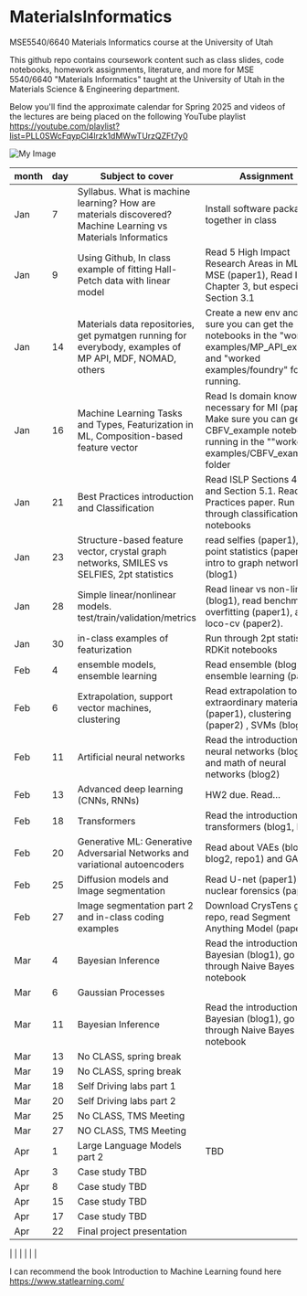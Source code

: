 # MaterialsInformatics
MSE5540/6640 Materials Informatics course at the University of Utah

This github repo contains coursework content such as class slides, code notebooks, homework assignments, literature, and more for MSE 5540/6640 "Materials Informatics" taught at the University of Utah in the Materials Science & Engineering department. 

Below you'll find the approximate calendar for Spring 2025 and videos of the lectures are being placed on the following YouTube playlist
https://youtube.com/playlist?list=PLL0SWcFqypCl4lrzk1dMWwTUrzQZFt7y0

![My Image](YT_playlist.jpg)


| month | day | Subject to cover                                                                          | Assignment                                                                                                                  | Link                          |
|-------|-----|-------------------------------------------------------------------------------------------|-----------------------------------------------------------------------------------------------------------------------------|-------------------------------|
| Jan   | 7  | Syllabus. What is machine learning? How are materials discovered?   Machine Learning vs Materials Informatics                      |  Install software packages together in class                                                                                                                           |                               |
| Jan   | 9  | Using Github, In class example of fitting Hall-Petch data with linear model                    | Read 5 High Impact Research Areas in ML for MSE (paper1), Read ISLP Chapter 3, but especially Section 3.1                                  | [paper1](https://doi.org/10.1021/acs.chemmater.9b04078), [ISLP](https://www.statlearning.com/)               |
| Jan   | 14  | Materials data repositories, get pymatgen running for everybody, examples of MP API, MDF, NOMAD, others           | Create a new env and make sure you can get the notebooks in the "worked examples/MP_API_example" and "worked examples/foundry" folders running. | [Materials Project API](https://next-gen.materialsproject.org/api)                      |
| Jan   | 16  | Machine Learning Tasks and Types, Featurization in ML, Composition-based feature vector   | Read Is domain knowledge necessary for MI (paper1). Make sure you can get the CBFV_example notebook running in the ""worked examples/CBFV_example" folder                                                                          | [paper1](https://doi.org/10.1007/s40192-020-00179-z)                       |
| Jan   | 21  | Best Practices introduction and Classification | Read ISLP Sections 4.1-4.5 and Section 5.1. Read Best Practices paper. Run through classification notebooks| [ISLP](https://www.statlearning.com/), [classification paper](https://doi.org/10.1021/acs.chemmater.7b05304)|
| Jan   | 23  | Structure-based feature vector, crystal graph networks, SMILES vs SELFIES, 2pt statistics | read selfies (paper1), two-point statistics (paper2) and intro to graph networks (blog1)                                    | [paper1](https://doi.org/10.1088/2632-2153/aba947), [paper2](https://linkinghub.elsevier.com/retrieve/pii/S1359645408004886), [blog1](https://distill.pub/2021/gnn-intro/)         |
| Jan   | 28  | Simple linear/nonlinear models. test/train/validation/metrics                             | Read linear vs non-linear (blog1), read benchmark overfitting (paper1), and loco-cv (paper2). | [blog1](https://statisticsbyjim.com/regression/choose-linear-nonlinear-regression/), [paper1](https://www.nature.com/articles/s41524-023-01012-9), [paper2](https://doi.org/10.1039/C8ME00012C) |
| Jan   | 30  | in-class examples of featurization                             | Run through 2pt statistics, RDKit notebooks |HW1 due!  |
| Feb   | 4   | ensemble models, ensemble learning                                                  | Read ensemble (blog1), and ensemble learning (paper1)                                                                                       |[blog1](https://towardsdatascience.com/ensemble-methods-bagging-boosting-and-stacking-c9214a10a205),  [paper1](https://doi.org/10.1007/s40192-020-00178-0)                  |
| Feb   | 6   | Extrapolation, support vector machines, clustering                                              | Read extrapolation to extraordinary materials (paper1), clustering (paper2) , SVMs (blog2)                     | [paper1](https://doi.org/10.1016/j.commatsci.2019.109498), [paper2](https://www.nature.com/articles/s42003-022-03628-x),  [blog2](https://towardsdatascience.com/the-complete-guide-to-support-vector-machine-svm-f1a820d8af0b)      |
| Feb   | 11   | Artificial neural networks                                                                | Read the introduction to neural networks (blog1) and math of neural networks (blog2)                                                                     | [blog1](https://victorzhou.com/blog/intro-to-neural-networks/), [blog2](https://medium.com/towards-data-science/introduction-to-math-behind-neural-networks-e8b60dbbdeba)                  |
| Feb   | 13  | Advanced deep learning (CNNs, RNNs)                                                       | HW2 due. Read…                                                                                                              | [blog1](https://towardsdatascience.com/a-comprehensive-guide-to-convolutional-neural-networks-the-eli5-way-3bd2b1164a53), [blog2](https://towardsdatascience.com/a-comprehensive-guide-to-convolutional-neural-networks-the-eli5-way-3bd2b1164a53)                  |
| Feb   | 18  | Transformers                                                                              | Read the introduction to transformers (blog1, blog2)                                                                        | [blog1](https://medium.com/inside-machine-learning/what-is-a-transformer-d07dd1fbec04), [blog2](https://towardsdatascience.com/illustrated-guide-to-transformers-step-by-step-explanation-f74876522bc0)                  |
| Feb   | 20  | Generative ML: Generative Adversarial Networks and variational autoencoders               | Read about VAEs (blog1, blog2, repo1) and GANS ()                                                                           | [blog1](https://visualstudiomagazine.com/articles/2021/05/06/variational-autoencoder.aspx?m=1), [blog2](https://debuggercafe.com/getting-started-with-variational-autoencoder-using-pytorch/), [repo1](https://github.com/AntixK/PyTorch-VAE)           |
| Feb    | 25  | Diffusion models and Image segmentation| Read U-net (paper1) and nuclear forensics (paper2)                                                                                                                         |   [CrysTens repo](https://github.com/michaeldalverson/CrysTens)                        |
| Feb    | 27  | Image segmentation part 2 and in-class coding examples | Download CrysTens github repo, read Segment Anything Model (paper 3)                                                                                                                         |   [paper1](https://arxiv.org/pdf/1505.04597.pdf), [paper2](https://doi.org/10.1016/j.jnucmat.2019.01.042), [paper3](https://arxiv.org/abs/2304.02643)                            |
| Mar   | 4  | Bayesian Inference                                                                        | Read the introduction to Bayesian (blog1), go through Naive Bayes notebook                                                                          | [blog1](https://distill.pub/2019/visual-exploration-gaussian-processes/)                        |
| Mar   | 6  |  Gaussian Processes                        |       |                              |
| Mar   | 11  | Bayesian Inference                                                                        | Read the introduction to Bayesian (blog1), go through Naive Bayes notebook                                                                          | [blog1](https://distill.pub/2019/visual-exploration-gaussian-processes/)                        |
| Mar   | 13  |No CLASS, spring break |||
| Mar   | 19  |No CLASS, spring break                       |       |                              |
| Mar   | 18  | Self Driving labs part 1                        |       |                              |
| Mar   | 20  | Self Driving labs part 2                        |       |                              |
| Mar   | 25   | No CLASS, TMS Meeting|||
| Mar   | 27   | NO CLASS, TMS Meeting   |||
| Apr   | 1   | Large Language Models part 2                                                          | TBD                                                                                                                         | TBD                           |
| Apr   | 3  | Case study TBD|||
| Apr   | 8  | Case study TBD|||
| Apr   | 15  | Case study TBD|||
| Apr   | 17  | Case study TBD|||
| Apr   | 22  | Final project presentation|||

|       |     |                                                                                           |                                                                                                                             |                               |


I can recommend the book Introduction to Machine Learning found here https://www.statlearning.com/
